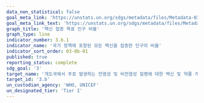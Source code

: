 ```yaml
---
data_non_statistical: false
goal_meta_link: 'https://unstats.un.org/sdgs/metadata/files/Metadata-03-0b-01.pdf'
goal_meta_link_text: 'https://unstats.un.org/sdgs/metadata/files/Metadata-03-0b-01.pdf'
graph_title: '백신 접종 목표 인구 비율'
graph_type: line
indicator_number: 3.b.1
indicator_name: '국가 정책에 포함된 모든 백신을 접종한 인구의 비율'
indicator_sort_order: 03-0b-01
published: true
reporting_status: complete
sdg_goal: '3'
target_name: '개도국에서 주로 발생하는 전염성 및 비전염성 질병에 대한 백신 및 약품 개발과 연구 지원, 저렴한 가격의 필수 의약품 및 백신의 제공, 특히 모두에게 의약품에 대한 접근을 보장'
target_id: '3.b'
un_custodian_agency: 'WHO, UNICEF'
un_designated_tier: 'Tier I'
---
```

